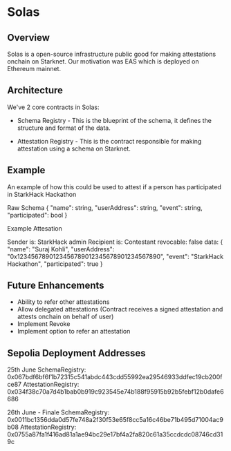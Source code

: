 # Solas

## Overview

Solas is a open-source infrastructure public good for making attestations onchain on Starknet. Our motivation was EAS which is deployed on Ethereum mainnet.

## Architecture

We've 2 core contracts in Solas:
- Schema Registry - This is the blueprint of the schema, it defines the structure and format of the data.

- Attestation Registry - This is the contract responsible for making attestation using a schema on Starknet.

## Example

An example of how this could be used to attest if a person has participated in StarkHack Hackathon

Raw Schema
{
    "name": string,
    "userAddress": string,
    "event": string,
    "participated": bool
}

Example Attesation 

Sender is: StarkHack admin
Recipient is: Contestant
revocable: false
data: {
    "name": "Suraj Kohli",
    "userAddress": "0x1234567890123456789012345678901234567890",
    "event": "StarkHack Hackathon",
    "participated": true
}

## Future Enhancements

- Ability to refer other attestations
- Allow delegated attestations (Contract receives a signed attestation and attests onchain on behalf of user)
- Implement Revoke
- Implement option to refer an attestation

## Sepolia Deployment Addresses

25th June
SchemaRegistry: 0x067bdf6bf6f1b72315c541abdc443cdd55992ea29546933ddfec19cb200fce87
AttestationRegistry: 0x034f38c70a7d4b1bab0b919c923545e74b188f95915b92b5febf12b0dafe6686

26th June - Finale
SchemaRegistry: 0x0011bc1356dda0d57fe748a2f30f53e65f8cc5a16c46be71b495d71004ac9b08
AttestationRegistry: 0x0755a87fa1f416ad81a1ae94bc29e17bf4a2fa820c61a35ccdcdc08746cd319c

